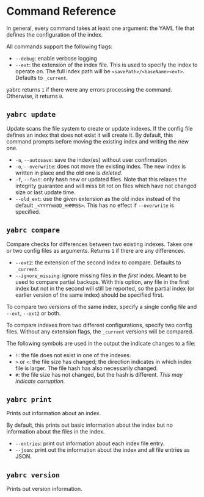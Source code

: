 # Command Reference
In general, every command takes at least one argument: the YAML file that defines the configuration of the index.

All commands support the following flags:
* `--debug`: enable verbose logging
* `--ext`: the extension of the index file. This is used to specify the index to operate on. The full index path will be `<savePath>/<baseName><ext>`. Defaults to `_current`.

yabrc returns `1` if there were any errors processing the command. Otherwise, it returns `0`.

## `yabrc update`
Update scans the file system to create or update indexes. If the config file defines an index that does not exist it will create it. By default, this command prompts before moving the existing index and writing the new one.
* `-a`, `--autosave`: save the index(es) without user confirmation
* `-o`, `--overwrite`: does not move the existing index. The new index is written in place and the old one is _deleted_.
* `-f`, `--fast`: only hash new or updated files. Note that this relaxes the integrity guarantee and will miss bit rot on files which have not changed size or last update time.
* `--old_ext`: use the given extension as the old index instead of the default `_<YYYYmmDD_HHMMSS>`. This has no effect if `--overwrite` is specified.
 
## `yabrc compare`
Compare checks for differences between two existing indexes. Takes one or two config files as arguments. Returns `1` if there are any differences.
* `--ext2`: the extension of the second index to compare. Defaults to `_current`.
* `--ignore_missing`: ignore missing files in the *first* index. Meant to be used to compare partial backups. With this option, any file in the first index but not in the second will still be reported, so the partial index (or earlier version of the same index) should be specified first.

To compare two versions of the same index, specify a single config file and `--ext`, `--ext2` or both.

To compare indexes from two different configurations, specify two config files. Without any extension flags, the `_current` versions will be compared.

The following symbols are used in the output the indicate changes to a file:
* `!`: the file does not exist in one of the indexes.
* `>` or `<`: the file size has changed; the direction indicates in which index file is larger. The file hash has also necessarily changed.
* `#`: the file size has not changed, but the hash is different. _This may indicate corruption._

## `yabrc print`
Prints out information about an index.

By default, this prints out basic information about the index but no information about the files in the index.
* `--entries`: print out information about each index file entry.
* `--json`: print out the information about the index and all file entries as JSON.

## `yabrc version`
Prints out version information.
